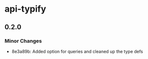 # api-typify

## 0.2.0

### Minor Changes

- 8e3a89b: Added option for queries and cleaned up the type defs
